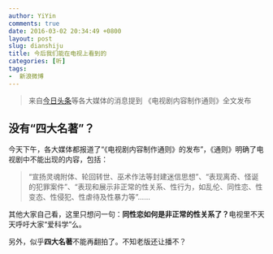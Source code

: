 ```yaml
---
author: YiYin
comments: true
date: 2016-03-02 20:34:49 +0800
layout: post
slug: dianshiju
title: 今后我们能在电视上看到的
categories: [听]
tags:
-  新浪微博
---
```

<div class="quote"> <blockquote>
    	来自<a href="http://toutiao.com/i6257136160896713218/">今日头条</a>等各大媒体的消息提到  《电视剧内容制作通则》全文发布
    </blockquote>
</div>

## 没有“四大名著”？

<div class="WB_editor_iframe" node-type="contentBody" style="opacity: 1; zoom: 1;">

今天下午，各大媒体都报道了“《电视剧内容制作通则》的发布”，《通则》明确了电视剧中不能出现的内容，包括：

<div class="quote"><blockquote>
“宣扬灵魂附体、轮回转世、巫术作法等封建迷信思想”、“表现离奇、怪诞的犯罪案件”、“表现和展示非正常的性关系、性行为，如乱伦、同性恋、性变态、性侵犯、性虐待及性暴力等”……</blockquote></div>

其他大家自己看，这里只想问一句：<b>同性恋如何是非正常的性关系了？</b>电视里不天天呼吁大家“爱科学”么。

另外，似乎<b>四大名著</b>不能再翻拍了。不知老版还让播不？